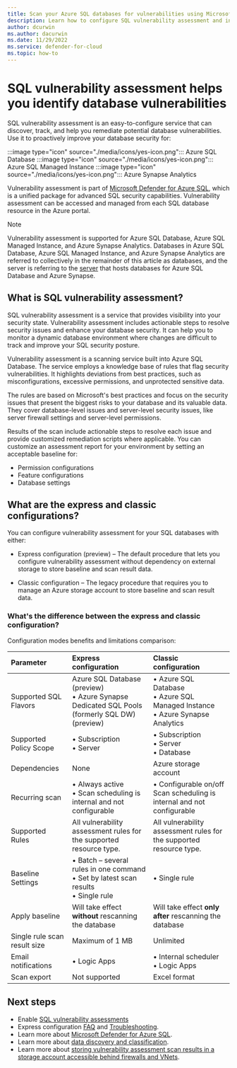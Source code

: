 ```yaml
---
title: Scan your Azure SQL databases for vulnerabilities using Microsoft Defender for Cloud
description: Learn how to configure SQL vulnerability assessment and interpret the assessment reports on Azure SQL Database, Azure SQL Managed Instance, and Azure Synapse Analytics.
author: dcurwin
ms.author: dacurwin
ms.date: 11/29/2022
ms.service: defender-for-cloud
ms.topic: how-to
---
```

# SQL vulnerability assessment helps you identify database vulnerabilities

SQL vulnerability assessment is an easy-to-configure service that can discover, track, and help you remediate potential database vulnerabilities. Use it to proactively improve your database security for:

:::image type="icon" source="./media/icons/yes-icon.png"::: Azure SQL Database
:::image type="icon" source="./media/icons/yes-icon.png"::: Azure SQL Managed Instance
:::image type="icon" source="./media/icons/yes-icon.png"::: Azure Synapse Analytics

Vulnerability assessment is part of [Microsoft Defender for Azure SQL](defender-for-sql-introduction.md), which is a unified package for advanced SQL security capabilities. Vulnerability assessment can be accessed and managed from each SQL database resource in the Azure portal.

> [!NOTE]
> Vulnerability assessment is supported for Azure SQL Database, Azure SQL Managed Instance, and Azure Synapse Analytics. Databases in Azure SQL Database, Azure SQL Managed Instance, and Azure Synapse Analytics are referred to collectively in the remainder of this article as databases, and the server is referring to the [server](/azure/azure-sql/database/logical-servers) that hosts databases for Azure SQL Database and Azure Synapse.

## What is SQL vulnerability assessment?

SQL vulnerability assessment is a service that provides visibility into your security state. Vulnerability assessment includes actionable steps to resolve security issues and enhance your database security. It can help you to monitor a dynamic database environment where changes are difficult to track and improve your SQL security posture.

Vulnerability assessment is a scanning service built into Azure SQL Database. The service employs a knowledge base of rules that flag security vulnerabilities. It highlights deviations from best practices, such as misconfigurations, excessive permissions, and unprotected sensitive data.

The rules are based on Microsoft's best practices and focus on the security issues that present the biggest risks to your database and its valuable data. They cover database-level issues and server-level security issues, like server firewall settings and server-level permissions.

Results of the scan include actionable steps to resolve each issue and provide customized remediation scripts where applicable. You can customize an assessment report for your environment by setting an acceptable baseline for:

- Permission configurations
- Feature configurations
- Database settings

## What are the express and classic configurations?

You can configure vulnerability assessment for your SQL databases with either:

- Express configuration (preview) – The default procedure that lets you configure vulnerability assessment without dependency on external storage to store baseline and scan result data.

- Classic configuration – The legacy procedure that requires you to manage an Azure storage account to store baseline and scan result data.

### What's the difference between the express and classic configuration?

Configuration modes benefits and limitations comparison: 

| Parameter                             | Express configuration                                               | Classic configuration                                               |
| :--------------------------- | :------------------------------------------------------------------ | :------------------------------------------------------------------ |
| Supported SQL Flavors        | Azure SQL Database (preview)<br>• Azure Synapse Dedicated SQL Pools (formerly SQL DW) (preview) | • Azure SQL Database<br>• Azure SQL Managed Instance<br>• Azure Synapse Analytics |
| Supported Policy Scope       | • Subscription<br>• Server | • Subscription<br>• Server<br>• Database |
| Dependencies                 | None                                                                | Azure storage account                                               |
| Recurring scan               | • Always active<br>• Scan scheduling is internal and not configurable | • Configurable on/off<br>Scan scheduling is internal and not configurable |
| Supported Rules              | All vulnerability assessment rules for the supported resource type. | All vulnerability assessment rules for the supported resource type. |
| Baseline Settings            | • Batch – several rules in one command<br>• Set by latest scan results<br>• Single rule | • Single rule |
| Apply baseline               | Will take effect **without** rescanning the database                    | Will take effect **only after** rescanning the database                 |
| Single rule scan result size | Maximum of 1 MB                                                       | Unlimited                                                           |
| Email notifications          | • Logic Apps                                                          | • Internal scheduler<br>• Logic Apps |
| Scan export                  | Not supported                                                                 | Excel format                                                        |

## Next steps  

- Enable [SQL vulnerability assessments](sql-azure-vulnerability-assessment-enable.md)
- Express configuration [FAQ](sql-azure-vulnerability-assessment-manage.md?tabs=express#faq) and [Troubleshooting](sql-azure-vulnerability-assessment-manage.md?tabs=express#troubleshooting).
- Learn more about [Microsoft Defender for Azure SQL](defender-for-sql-introduction.md).
- Learn more about [data discovery and classification](/azure/azure-sql/database/data-discovery-and-classification-overview).
- Learn more about [storing vulnerability assessment scan results in a storage account accessible behind firewalls and VNets](/azure/azure-sql/database/sql-database-vulnerability-assessment-storage).
